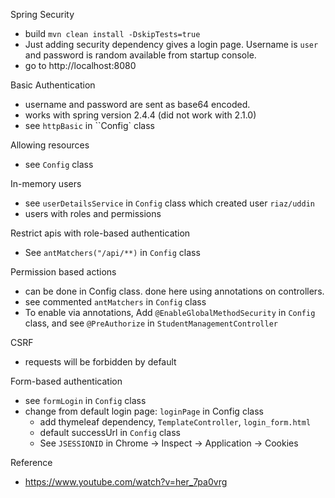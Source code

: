 
Spring Security
- build `mvn clean install -DskipTests=true`
- Just adding security dependency gives a login page. Username is `user` and password is random available from startup console.
- go to http://localhost:8080

Basic Authentication
- username and password are sent as base64 encoded.
- works with spring version 2.4.4 (did not work with 2.1.0)
- see `httpBasic` in ``Config` class

Allowing resources
- see `Config` class

In-memory users
- see `userDetailsService` in `Config` class which created user `riaz/uddin`
- users with roles and permissions

Restrict apis with role-based authentication
- See `antMatchers("/api/**)` in `Config` class

Permission based actions
- can be done in Config class. done here using annotations on controllers.
- see commented `antMatchers` in `Config` class
- To enable via annotations, Add `@EnableGlobalMethodSecurity` in `Config` class, and see `@PreAuthorize` in `StudentManagementController`

CSRF
- requests will be forbidden by default

Form-based authentication
- see `formLogin` in `Config` class
- change from default login page: `loginPage` in Config class
    - add thymeleaf dependency, `TemplateController`, `login_form.html`
    - default successUrl in `Config` class
    - See `JSESSIONID` in Chrome -> Inspect -> Application -> Cookies
    
Reference
- https://www.youtube.com/watch?v=her_7pa0vrg

